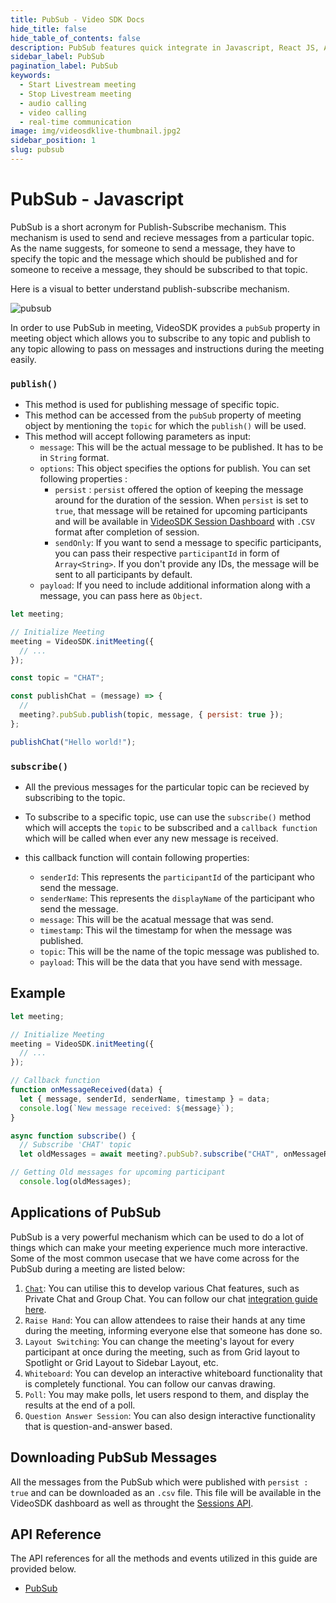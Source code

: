 ```yaml
---
title: PubSub - Video SDK Docs
hide_title: false
hide_table_of_contents: false
description: PubSub features quick integrate in Javascript, React JS, Android, IOS, React Native, Flutter with Video SDK to add live video & audio conferencing to your applications.
sidebar_label: PubSub
pagination_label: PubSub
keywords:
  - Start Livestream meeting
  - Stop Livestream meeting
  - audio calling
  - video calling
  - real-time communication
image: img/videosdklive-thumbnail.jpg2
sidebar_position: 1
slug: pubsub
---
```


# PubSub - Javascript

PubSub is a short acronym for Publish-Subscribe mechanism. This mechanism is used to send and recieve messages from a particular topic. As the name suggests, for someone to send a message, they have to specify the topic and the message which should be published and for someone to receive a message, they should be subscribed to that topic.

Here is a visual to better understand publish-subscribe mechanism.

![pubsub](/img/pubsub.png)

In order to use PubSub in meeting, VideoSDK provides a `pubSub` property in meeting object which allows you to subscribe to any topic and publish to any topic allowing to pass on messages and instructions during the meeting easily.

### `publish()`

- This method is used for publishing message of specific topic.
- This method can be accessed from the `pubSub` property of meeting object by mentioning the `topic` for which the `publish()` will be used.
- This method will accept following parameters as input:
  - `message`: This will be the actual message to be published. It has to be in `String` format.
  - `options`: This object specifies the options for publish. You can set following properties :
    - `persist` : `persist` offered the option of keeping the message around for the duration of the session. When `persist` is set to `true`, that message will be retained for upcoming participants and will be available in [VideoSDK Session Dashboard](https://app.videosdk.live/meetings/sessions) with `.CSV` format after completion of session.
    - `sendOnly`: If you want to send a message to specific participants, you can pass their respective `participantId` in form of `Array<String>`. If you don't provide any IDs, the message will be sent to all participants by default.
  - `payload`: If you need to include additional information along with a message, you can pass here as `Object`.

```js
let meeting;

// Initialize Meeting
meeting = VideoSDK.initMeeting({
  // ...
});

const topic = "CHAT";

const publishChat = (message) => {
  //
  meeting?.pubSub.publish(topic, message, { persist: true });
};

publishChat("Hello world!");
```

### `subscribe()`

- All the previous messages for the particular topic can be recieved by subscribing to the topic.

- To subscribe to a specific topic, use can use the `subscribe()` method which will accepts the `topic` to be subscribed and a `callback function` which will be called when ever any new message is received.

- this callback function will contain following properties:
  - `senderId`: This represents the `participantId` of the participant who send the message.
  - `senderName`: This represents the `displayName` of the participant who send the message.
  - `message`: This will be the acatual message that was send.
  - `timestamp`: This wil the timestamp for when the message was published.
  - `topic`: This will be the name of the topic message was published to.
  - `payload`: This will be the data that you have send with message.

## Example

```js
let meeting;

// Initialize Meeting
meeting = VideoSDK.initMeeting({
  // ...
});

// Callback function
function onMessageReceived(data) {
  let { message, senderId, senderName, timestamp } = data;
  console.log(`New message received: ${message}`);
}

async function subscribe() {
  // Subscribe 'CHAT' topic
  let oldMessages = await meeting?.pubSub?.subscribe("CHAT", onMessageReceived);

// Getting Old messages for upcoming participant
  console.log(oldMessages);

```

## Applications of PubSub

PubSub is a very powerful mechanism which can be used to do a lot of things which can make your meeting experience much more interactive. Some of the most common usecase that we have come across for the PubSub during a meeting are listed below:

1. [`Chat`](./chat-using-pubsub): You can utilise this to develop various Chat features, such as Private Chat and Group Chat. You can follow our chat [integration guide here](./chat-using-pubsub).
2. `Raise Hand`: You can allow attendees to raise their hands at any time during the meeting, informing everyone else that someone has done so.
3. `Layout Switching`: You can change the meeting's layout for every participant at once during the meeting, such as from Grid layout to Spotlight or Grid Layout to Sidebar Layout, etc.
4. `Whiteboard`: You can develop an interactive whiteboard functionality that is completely functional. You can follow our canvas drawing.
5. `Poll`: You may make polls, let users respond to them, and display the results at the end of a poll.
6. `Question Answer Session`: You can also design interactive functionality that is question-and-answer based.

## Downloading PubSub Messages

All the messages from the PubSub which were published with `persist : true` and can be downloaded as an `.csv` file. This file will be available in the VideoSDK dashboard as well as throught the [Sessions API](/api-reference/realtime-communication/fetch-session-using-sessionid).

## API Reference

The API references for all the methods and events utilized in this guide are provided below.

- [PubSub](/javascript/api/sdk-reference/meeting-class/pubsub)
